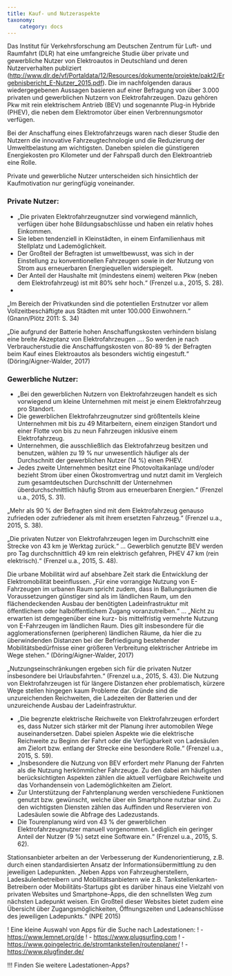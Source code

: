 ```yaml
---
title: Kauf- und Nutzeraspekte
taxonomy:
    category: docs
---
```

Das Institut für Verkehrsforschung am Deutschen Zentrum für Luft- und Raumfahrt (DLR) hat eine umfangreiche  Studie über private und gewerbliche Nutzer von Elektroautos in Deutschland und deren Nutzerverhalten publiziert (http://www.dlr.de/vf/Portaldata/12/Resources/dokumente/projekte/pakt2/Ergebnisbericht_E-Nutzer_2015.pdf).
Die im nachfolgenden daraus wiedergegebenen Aussagen basieren auf einer Befragung von über 3.000 privaten und gewerblichen Nutzern von Elektrofahrzeugen. Dazu gehören Pkw mit rein elektrischem Antrieb (BEV) und sogenannte Plug-in Hybride (PHEV), die neben dem Elektromotor über einen Verbrennungsmotor verfügen.

Bei der Anschaffung eines Elektrofahrzeugs waren nach dieser Studie den Nutzern die innovative Fahrzeugtechnologie und die Reduzierung der Umweltbelastung am wichtigsten. Daneben spielen die günstigeren Energiekosten pro Kilometer und der Fahrspaß durch den Elektroantrieb eine Rolle. 

Private und gewerbliche Nutzer unterscheiden sich hinsichtlich der Kaufmotivation nur geringfügig voneinander.

### Private Nutzer:
- „Die privaten Elektrofahrzeugnutzer sind vorwiegend männlich, verfügen über hohe Bildungsabschlüsse und haben ein relativ hohes Einkommen.
- Sie leben tendenziell in Kleinstädten, in einem Einfamilienhaus mit Stellplatz und Lademöglichkeit.
- Der Großteil der Befragten ist umweltbewusst, was sich in der Einstellung zu konventionellen Fahrzeugen sowie in der Nutzung von Strom aus erneuerbaren Energiequellen widerspiegelt.
- Der Anteil der Haushalte mit (mindestens einem) weiteren Pkw (neben dem Elektrofahrzeug) ist mit 80% sehr hoch.“ (Frenzel u.a., 2015, S. 28).
-
„Im Bereich der Privatkunden sind die potentiellen Erstnutzer vor allem Vollzeitbeschäftigte aus Städten mit unter 100.000 Einwohnern.“ (Gnann/Plötz 2011: S. 34)

„Die aufgrund der Batterie hohen Anschaffungskosten verhindern bislang eine breite Akzeptanz von Elektrofahrzeugen …. So werden je nach Verbraucherstudie die Anschaffungskosten von 80-89 % der Befragten beim Kauf eines Elektroautos als besonders wichtig eingestuft.“ (Döring/Aigner-Walder, 2017)

### Gewerbliche Nutzer:
- „Bei den gewerblichen Nutzern von Elektrofahrzeugen handelt es sich vorwiegend um kleine Unternehmen mit meist je einem Elektrofahrzeug pro Standort.
- Die gewerblichen Elektrofahrzeugnutzer sind größtenteils kleine Unternehmen mit bis zu 49 Mitarbeitern, einem einzigen Standort und einer Flotte von bis zu neun Fahrzeugen inklusive einem Elektrofahrzeug.
- Unternehmen, die ausschließlich das Elektrofahrzeug besitzen und benutzen, wählen zu 19 % nur unwesentlich häufiger als der Durchschnitt der gewerblichen Nutzer (14 %) einen PHEV.
- Jedes zweite Unternehmen besitzt eine Photovoltaikanlage und/oder bezieht Strom über einen Ökostromvertrag und nutzt damit im Vergleich zum gesamtdeutschen Durchschnitt der Unternehmen überdurchschnittlich häufig Strom aus erneuerbaren Energien.“ (Frenzel u.a., 2015, S. 31).

„Mehr als 90 % der Befragten sind mit dem Elektrofahrzeug genauso zufrieden oder zufriedener als mit ihrem ersetzten Fahrzeug.“ (Frenzel u.a., 2015, S. 38).

„Die privaten Nutzer von Elektrofahrzeugen legen im Durchschnitt eine Strecke von 43 km je Werktag zurück.“ … Gewerblich genutzte BEV werden pro Tag durchschnittlich 49 km rein elektrisch gefahren, PHEV 47 km (rein elektrisch).“ (Frenzel u.a., 2015, S. 48).

Die urbane Mobilität wird auf absehbare Zeit stark die Entwicklung der Elektromobilität beeinflussen.  „Für eine vorrangige Nutzung von E-Fahrzeugen im urbanen Raum spricht zudem, dass in Ballungsräumen die Voraussetzungen günstiger sind als im ländlichen Raum, um den flächendeckenden Ausbau der benötigten Ladeinfrastruktur mit öffentlichem oder halböffentlichem Zugang voranzutreiben.“ … „Nicht zu erwarten ist demgegenüber eine kurz- bis mittelfristig vermehrte Nutzung von E-Fahrzeugen im ländlichen Raum. Dies gilt insbesondere für die agglomerationsfernen (peripheren) ländlichen Räume, da hier die zu überwindenden Distanzen bei der Befriedigung bestehender Mobilitätsbedürfnisse einer größeren Verbreitung elektrischer Antriebe im Wege stehen.“ (Döring/Aigner-Walder, 2017)

„Nutzungseinschränkungen ergeben sich für die privaten Nutzer insbesondere bei Urlaubsfahrten.“ (Frenzel u.a., 2015, S. 43). Die Nutzung von Elektrofahrzeugen ist für längere Distanzen eher problematisch, kürzere Wege stellen hingegen kaum Probleme dar. Gründe sind die unzureichenden Reichweiten, die Ladezeiten der Batterien und der unzureichende Ausbau der Ladeinfrastruktur.
- „Die begrenzte elektrische Reichweite von Elektrofahrzeugen erfordert es, dass Nutzer sich stärker mit der Planung ihrer automobilen Wege auseinandersetzen. Dabei spielen Aspekte wie die elektrische Reichweite zu Beginn der Fahrt oder die Verfügbarkeit von Ladesäulen am Zielort bzw. entlang der Strecke eine besondere Rolle.“ (Frenzel u.a., 2015, S. 59).
- „Insbesondere die Nutzung von BEV erfordert mehr Planung der Fahrten als die Nutzung herkömmlicher Fahrzeuge. Zu den dabei am häufigsten berücksichtigten Aspekten zählen die aktuell verfügbare Reichweite und das Vorhandensein von Lademöglichkeiten am Zielort.
- Zur Unterstützung der Fahrtenplanung werden verschiedene Funktionen genutzt bzw. gewünscht, welche über ein Smartphone nutzbar sind. Zu den wichtigsten Diensten zählen das Auffinden und Reservieren von Ladesäulen sowie die Abfrage des Ladezustands.
- Die Tourenplanung wird von 43 % der gewerblichen Elektrofahrzeugnutzer manuell vorgenommen. Lediglich ein geringer Anteil der Nutzer (9 %) setzt eine Software ein.“ (Frenzel u.a., 2015, S. 62).


Stationsanbieter arbeiten an der Verbesserung der Kundenorientierung, z.B. durch einen standardisierten Ansatz der Informationsübermittlung zu den jeweiligen Ladepunkten. „Neben Apps von Fahrzeugherstellern, Ladesäulenbetreibern und Mobilitätsanbietern wie z.B. Tankstellenkarten-Betreibern oder Mobilitäts-Startups gibt es darüber hinaus eine Vielzahl von privaten Websites und Smartphone-Apps, die den schnellsten Weg zum nächsten Ladepunkt weisen. Ein Großteil dieser Websites bietet zudem eine Übersicht über Zugangsmöglichkeiten, Öffnungszeiten und Ladeanschlüsse des jeweiligen Ladepunkts.“ (NPE 2015)

! Eine kleine Auswahl von Apps für die Suche nach Ladestationen:
! - https://www.lemnet.org/de
! - https://www.plugsurfing.com
! - https://www.goingelectric.de/stromtankstellen/routenplaner/
! - https://www.plugfinder.de/

!!! Finden Sie weitere Ladestationen-Apps?
